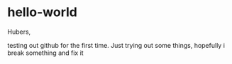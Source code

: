 hello-world
===========


Hubers,

testing out github for the first time. Just trying out some things, hopefully i break something and fix it  
